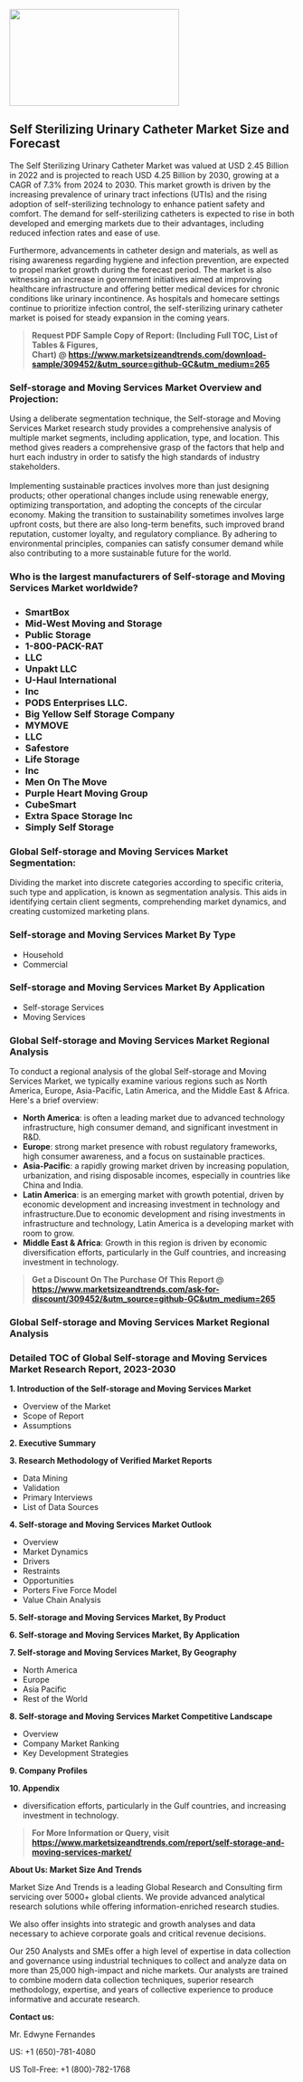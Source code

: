 <p><img class="alignnone size-medium wp-image-20088" src="https://ffe5etoiles.com/wp-content/uploads/2024/12/MST1-300x171.png" alt="" width="300" height="171" /></p><h2>Self Sterilizing Urinary Catheter Market Size and Forecast</h2><p>The Self Sterilizing Urinary Catheter Market was valued at USD 2.45 Billion in 2022 and is projected to reach USD 4.25 Billion by 2030, growing at a CAGR of 7.3% from 2024 to 2030. This market growth is driven by the increasing prevalence of urinary tract infections (UTIs) and the rising adoption of self-sterilizing technology to enhance patient safety and comfort. The demand for self-sterilizing catheters is expected to rise in both developed and emerging markets due to their advantages, including reduced infection rates and ease of use.</p><p>Furthermore, advancements in catheter design and materials, as well as rising awareness regarding hygiene and infection prevention, are expected to propel market growth during the forecast period. The market is also witnessing an increase in government initiatives aimed at improving healthcare infrastructure and offering better medical devices for chronic conditions like urinary incontinence. As hospitals and homecare settings continue to prioritize infection control, the self-sterilizing urinary catheter market is poised for steady expansion in the coming years.</p></p><blockquote id="" class=""><strong>Request PDF Sample Copy of Report: (Including Full TOC, List of Tables &amp; Figures, Chart)&nbsp;@&nbsp;<strong><a href="https://www.marketsizeandtrends.com/download-sample/309452/&utm_source=github-GC&utm_medium=265" target="_blank">https://www.marketsizeandtrends.com/download-sample/309452/&utm_source=github-GC&utm_medium=265</a></strong></strong></blockquote><h3 id="" class="">Self-storage and Moving Services Market&nbsp;Overview and Projection:</h3><p id="" class="">Using a deliberate segmentation technique, the Self-storage and Moving Services Market research study provides a comprehensive analysis of multiple market segments, including application, type, and location. This method gives readers a comprehensive grasp of the factors that help and hurt each industry in order to satisfy the high standards of industry stakeholders. <br /> <br />Implementing sustainable practices involves more than just designing products; other operational changes include using renewable energy, optimizing transportation, and adopting the concepts of the circular economy. Making the transition to sustainability sometimes involves large upfront costs, but there are also long-term benefits, such improved brand reputation, customer loyalty, and regulatory compliance. By adhering to environmental principles, companies can satisfy consumer demand while also contributing to a more sustainable future for the world.</p><h3 id="" class="">Who is the largest manufacturers of&nbsp;Self-storage and Moving Services Market worldwide?</h3><h3 class=""><p><ul><li>SmartBox </li><li> Mid-West Moving and Storage </li><li> Public Storage </li><li> 1-800-PACK-RAT </li><li> LLC </li><li> Unpakt LLC </li><li> U-Haul International </li><li> Inc </li><li> PODS Enterprises LLC. </li><li> Big Yellow Self Storage Company </li><li> MYMOVE </li><li> LLC </li><li> Safestore </li><li> Life Storage </li><li> Inc </li><li> Men On The Move </li><li> Purple Heart Moving Group </li><li> CubeSmart </li><li> Extra Space Storage Inc </li><li> Simply Self Storage</li></ul></p></h3><h3 id="" class="">Global&nbsp;Self-storage and Moving Services Market Segmentation:</h3><p id="" class="">Dividing the market into discrete categories according to specific criteria, such type and application, is known as segmentation analysis. This aids in identifying certain client segments, comprehending market dynamics, and creating customized marketing plans.</p><h3 id="" class="">Self-storage and Moving Services Market&nbsp;By Type</h3><p><p><ul><li>Household</li><li> Commercial</p></li></ul></p></p><h3 id="" class="">Self-storage and Moving Services Market&nbsp;By Application</h3><p class=""><p><ul><li>Self-storage Services</li><li> Moving Services</li></ul></p></p><h3 id="" class="">Global Self-storage and Moving Services Market Regional Analysis</h3><p id="" class="">To conduct a regional analysis of the global Self-storage and Moving Services Market, we typically examine various regions such as North America, Europe, Asia-Pacific, Latin America, and the Middle East &amp; Africa. Here's a brief overview:</p><ul><li><strong>North America</strong>: is often a leading market due to advanced technology infrastructure, high consumer demand, and significant investment in R&amp;D.</li><li><strong>Europe</strong>: strong market presence with robust regulatory frameworks, high consumer awareness, and a focus on sustainable practices.</li><li><strong>Asia-Pacific</strong>: a rapidly growing market driven by increasing population, urbanization, and rising disposable incomes, especially in countries like China and India.</li><li><strong>Latin America</strong>: is an emerging market with growth potential, driven by economic development and increasing investment in technology and infrastructure.Due to economic development and rising investments in infrastructure and technology, Latin America is a developing market with room to grow.</li><li><strong>Middle East &amp; Africa</strong>: Growth in this region is driven by economic diversification efforts, particularly in the Gulf countries, and increasing investment in technology.</li></ul><blockquote id="" class=""><strong>Get a Discount On The Purchase Of This Report @ <strong><a href="https://www.marketsizeandtrends.com/ask-for-discount/309452/&utm_source=github-GC&utm_medium=265" target="_blank">https://www.marketsizeandtrends.com/ask-for-discount/309452/&utm_source=github-GC&utm_medium=265</a></strong></strong></blockquote><h3 id="" class="">Global Self-storage and Moving Services Market Regional Analysis</h3><h3 id="" class="">Detailed TOC of Global Self-storage and Moving Services Market Research Report, 2023-2030</h3><p id="" class=""><strong>1. Introduction of the Self-storage and Moving Services Market</strong></p><ul><li>Overview of the Market</li><li>Scope of Report</li><li>Assumptions</li></ul><p id="" class=""><strong>2. Executive Summary</strong></p><p id="" class=""><strong>3. Research Methodology of Verified Market Reports</strong></p><ul><li>Data Mining</li><li>Validation</li><li>Primary Interviews</li><li>List of Data Sources</li></ul><p id="" class=""><strong>4. Self-storage and Moving Services Market Outlook</strong></p><ul><li>Overview</li><li>Market Dynamics</li><li>Drivers</li><li>Restraints</li><li>Opportunities</li><li>Porters Five Force Model</li><li>Value Chain Analysis</li></ul><p id="" class=""><strong>5. Self-storage and Moving Services Market, By Product</strong></p><p id="" class=""><strong>6. Self-storage and Moving Services Market, By Application</strong></p><p id="" class=""><strong>7. Self-storage and Moving Services Market, By Geography</strong></p><ul><li>North America</li><li>Europe</li><li>Asia Pacific</li><li>Rest of the World</li></ul><p id="" class=""><strong>8. Self-storage and Moving Services Market Competitive Landscape</strong></p><ul><li>Overview</li><li>Company Market Ranking</li><li>Key Development Strategies</li></ul><p id="" class=""><strong>9. Company Profiles</strong></p><p id="" class=""><strong>10. Appendix</strong></p><ul><li>diversification efforts, particularly in the Gulf countries, and increasing investment in technology.</li></ul><blockquote id="" class=""><strong>For More Information or Query, visit <strong><strong><a href="https://www.marketsizeandtrends.com/report/self-storage-and-moving-services-market/" target="_blank">https://www.marketsizeandtrends.com/report/self-storage-and-moving-services-market/</a></strong></strong></strong></blockquote><p id="" class=""><strong>About Us: Market Size And Trends</strong></p><p id="" class="">Market Size And Trends is a leading Global Research and Consulting firm servicing over 5000+ global clients. We provide advanced analytical research solutions while offering information-enriched research studies.</p><p id="" class="">We also offer insights into strategic and growth analyses and data necessary to achieve corporate goals and critical revenue decisions.</p><p id="" class="">Our 250 Analysts and SMEs offer a high level of expertise in data collection and governance using industrial techniques to collect and analyze data on more than 25,000 high-impact and niche markets. Our analysts are trained to combine modern data collection techniques, superior research methodology, expertise, and years of collective experience to produce informative and accurate research.</p><p id="" class=""><strong>Contact us:</strong></p><p id="" class="">Mr. Edwyne Fernandes</p><p id="" class="">US: +1 (650)-781-4080</p><p id="" class="">US Toll-Free: +1 (800)-782-1768</p>
